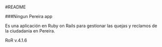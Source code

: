#README

###Ningun Pereira app

Es una aplicación en Ruby on Rails para gestionar las quejas y reclamos de la ciudadania en Pereira.

RoR v.4.1.6
